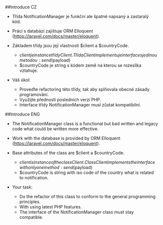 ##Introduce CZ
- Třída NotificationManager je funkční ale špatně napsaný a zastaralý kód. 
- Práci s databází zajištuje ORM Elloquent (https://laravel.com/docs/master/eloquent).
- Základem třídy jsou její vlastnosti $client a $countryCode. 
	- $client je instance třídy Client. Třída Client implementuje interface s jedinou metodou:  send($payload)
	- $countryCode je string s kódem země na kterou se rozesílka vztahuje.

- Váš úkol: 
	- Proveďte refactoring této třídy, tak aby splňovala obecné zásady programování.
	- Využijte přednosti posledních verzí PHP.
	- Interface třídy NotificationManager musí zůstat kompatibilní.

##Introduce ENG
- The NotificationManager class is a functional but bad written and legacy code what could be written more effective. 
- Work with the database is provided by ORM Elloquent (https://laravel.com/docs/master/eloquent).
- Base attributes of the class are $client a $countryCode. 
	- $client is instance of the class Client. Class Client implements the interface with only one method:  send($payload)
	- $countryCode is string with iso code of the country what is related to notification.

- Your task: 
	- Do the refactor of this class to conform to the general programming principles.
	- With using latest PHP features.
	- The interface of the NotificationManager class must stay compatible.
	
